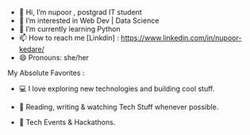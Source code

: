 
- 👋 Hi, I’m nupoor , postgrad IT student
- 👀 I’m interested in  Web Dev | Data Science 
- 🌱 I’m currently learning Python
- 📫 How to reach me [Linkdin] : https://www.linkedin.com/in/nupoor-kedare/
- 😄 Pronouns: she/her

  
My Absolute Favorites :
  
 - 💻   I love exploring new technologies and building cool stuff.

 -  📰   Reading, writing & watching Tech Stuff whenever possible.
 -  🍕   Tech Events & Hackathons.

<!---
nupoorkedare2002/nupoorkedare2002 is a ✨ special ✨ repository because its `README.md` (this file) appears on your GitHub profile.
You can click the Preview link to take a look at your changes.
--->
